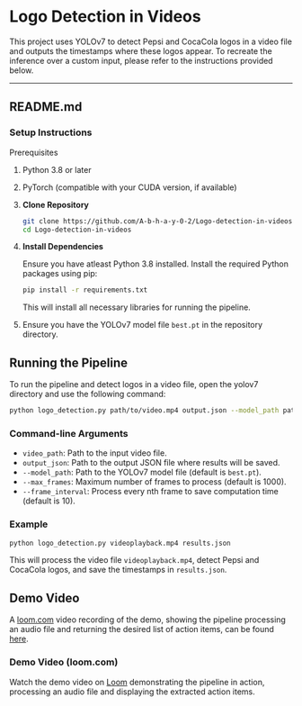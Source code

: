 # Logo Detection in Videos
This project uses YOLOv7 to detect Pepsi and CocaCola logos in a video file and outputs the timestamps where these logos appear. To recreate the inference over a custom input, please refer to the instructions provided below.

---

## README.md

### Setup Instructions
Prerequisites
1. Python 3.8 or later
2. PyTorch (compatible with your CUDA version, if available)


1. **Clone Repository**

   ```bash
   git clone https://github.com/A-b-h-a-y-0-2/Logo-detection-in-videos
   cd Logo-detection-in-videos
   ```

2. **Install Dependencies**

   Ensure you have atleast Python 3.8 installed. Install the required Python packages using pip:
  
   ```bash
   pip install -r requirements.txt
   ```
  
   This will install all necessary libraries for running the pipeline.

3. Ensure you have the YOLOv7 model file `best.pt` in the repository directory.

## Running the Pipeline

To run the pipeline and detect logos in a video file, open the yolov7 directory and use the following command:

```sh
python logo_detection.py path/to/video.mp4 output.json --model_path path/to/best.pt --max_frames 1000 --frame_interval 10
```

### Command-line Arguments

- `video_path`: Path to the input video file.
- `output_json`: Path to the output JSON file where results will be saved.
- `--model_path`: Path to the YOLOv7 model file (default is `best.pt`).
- `--max_frames`: Maximum number of frames to process (default is 1000).
- `--frame_interval`: Process every nth frame to save computation time (default is 10).

### Example

```sh
python logo_detection.py videoplayback.mp4 results.json 
```

This will process the video file `videoplayback.mp4`, detect Pepsi and CocaCola logos, and save the timestamps in `results.json`.

## Demo Video

A [loom.com](http://loom.com) video recording of the demo, showing the pipeline processing an audio file and returning the desired list of action items, can be found [here](#).


### Demo Video (loom.com)

Watch the demo video on [Loom](http://loom.com) demonstrating the pipeline in action, processing an audio file and displaying the extracted action items.

